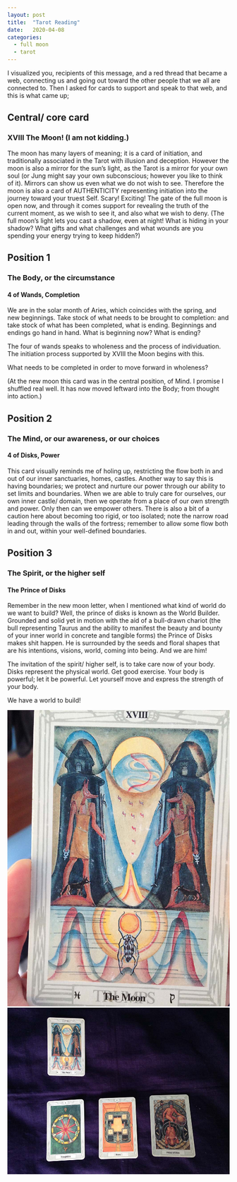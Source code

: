 ```yaml
---
layout: post
title:  "Tarot Reading"
date:   2020-04-08
categories:
  - full moon
  - tarot
---
```


I visualized you, recipients of this message, and a red thread that became a web, connecting us and going out toward the other people that we all are connected to. Then I asked for cards to support and speak to that web, and this is what came up;

## Central/ core card
### XVIII The Moon! (I am not kidding.)

The moon has many layers of meaning; it is a card of initiation, and traditionally associated in the Tarot with illusion and deception. However the moon is also a mirror for the sun’s light, as the Tarot is a mirror for your own soul (or Jung might say your own subconscious; however you like to think of it). Mirrors can show us even what we do not wish to see. Therefore the moon is also a card of AUTHENTICITY representing initiation into the journey toward your truest Self. Scary! Exciting! The gate of the full moon is open now, and through it comes support for revealing the truth of the current moment, as we wish to see it, and also what we wish to deny. (The full moon’s light lets you cast a shadow, even at night! What is hiding in your shadow? What gifts and what challenges and what wounds are you spending your energy trying to keep hidden?)

## Position 1
### The Body, or the circumstance
#### 4 of Wands, Completion

We are in the solar month of Aries, which coincides with the spring, and new beginnings. Take stock of what needs to be brought to completion: and take stock of what has been completed, what is ending. Beginnings and endings go hand in hand. What is beginning now? What is ending?

The four of wands speaks to wholeness and the process of individuation. The initiation process supported by XVIII the Moon begins with this.

What needs to be completed in order to move forward in wholeness?

(At the new moon this card was in the central position, of Mind. I promise I shuffled real well. It has now moved leftward into the Body; from thought into action.)

## Position 2
### The Mind, or our awareness, or our choices
#### 4 of Disks, Power

This card visually reminds me of holing up, restricting the flow both in and out of our inner sanctuaries, homes, castles. Another way to say this is having boundaries; we protect and nurture our power through our ability to set limits and boundaries. When we are able to truly care for ourselves, our own inner castle/ domain, then we operate from a place of our own strength and power. Only then can we empower others. There is also a bit of a caution here about becoming too rigid, or too isolated; note the narrow road leading through the walls of the fortress; remember to allow some flow both in and out, within your well-defined boundaries.


## Position 3
### The Spirit, or the higher self
#### The Prince of Disks

Remember in the new moon letter, when I mentioned what kind of world do we want to build? Well, the prince of disks is known as the World Builder. Grounded and solid yet in motion with the aid of a bull-drawn chariot (the bull representing Taurus and the ability to manifest the beauty and bounty of your inner world in concrete and tangible forms) the Prince of Disks makes shit happen. He is surrounded by the seeds and floral shapes that are his intentions, visions, world, coming into being. And we are him!

The invitation of the spirit/ higher self, is to take care now of your body. Disks represent the physical world. Get good exercise. Your body is powerful; let it be powerful. Let yourself move and express the strength of your body.

We have a world to build!

![The Moon](/images/april-8-card.jpg)
![The Moon, Power, Completion, Prince of Disks](/images/april-8-spread.jpg)
